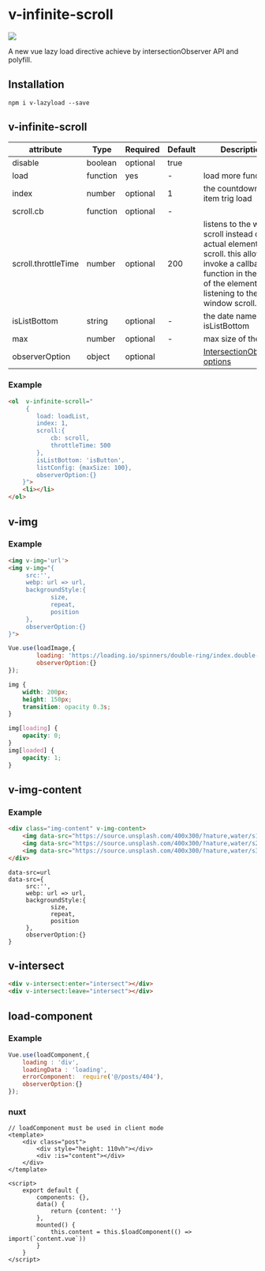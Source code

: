 # v-infinite-scroll

![](https://img.shields.io/badge/license-MIT-green.svg)

A new vue lazy load directive achieve by intersectionObserver API and polyfill.

## Installation
`npm i v-lazyload --save`

## v-infinite-scroll

| attribute                 | Type                 | Required | Default | Description                                                                                                                                                                                                                                                                                           |
| ------------------------ | -------------------- | -------- | ------- | ----------------------------------------------------------------------------------------------------------------------------------------------------------------------------------------------------------------------------------------------------------------------------------------------------- |
| disable           | boolean              | optional | true   ||
| load                     | function             | yes | -       | load more function |
| index | number               | optional | 1     | the countdown index item trig load                                                                                                                                                                                                                                                                                  |
| scroll.cb   | function               | optional | - |                                                                                                                                                |
| scroll.throttleTime             | number              | optional | 200    | listens to the window scroll instead of the actual element scroll. this allows to invoke a callback function in the scope of the element while listening to the window scroll.                                                                                                                       |
| isListBottom   | string              | optional | -   | the date name of isListBottom                                                                                                                                                                                                                                                      |
| max | number | optional | - | max size of the list |
| observerOption | object | optional |  | [IntersectionObserver options](https://developer.mozilla.org/en-US/docs/Web/API/IntersectionObserver/IntersectionObserver#Parameters) |
### Example

```html
<ol  v-infinite-scroll="
     {
        load: loadList,
        index: 1,
        scroll:{
            cb: scroll,
            throttleTime: 500
        },
        isListBottom: 'isButton',
        listConfig: {maxSize: 100},
        observerOption:{}
    }">
    <li></li>
</ol>
```

## v-img
### Example

```html
<img v-img='url'>
<img v-img="{
     src:'',
     webp: url => url,
     backgroundStyle:{
            size,
            repeat,
            position
     },
     observerOption:{}  
}">
```

```js
Vue.use(loadImage,{
        loading: 'https://loading.io/spinners/double-ring/index.double-ring-spinner.svg',
        observerOption:{}
});
```

```css
img {
    width: 200px;
    height: 150px;
    transition: opacity 0.3s;
}

img[loading] {
    opacity: 0;
}
img[loaded] {
    opacity: 1;
}
```

## v-img-content

### Example

```html
<div class="img-content" v-img-content>
    <img data-src="https://source.unsplash.com/400x300/?nature,water/s1">
    <img data-src="https://source.unsplash.com/400x300/?nature,water/s2">
    <img data-src="https://source.unsplash.com/400x300/?nature,water/s3">
</div>
```
```
data-src=url
data-src={
     src:'',
     webp: url => url,
     backgroundStyle:{
            size,
            repeat,
            position
     },
     observerOption:{}  
}
```
## v-intersect

```html
<div v-intersect:enter="intersect"></div>
<div v-intersect:leave="intersect"></div>
```

## load-component

### Example

```js
Vue.use(loadComponent,{
    loading : 'div', 
    loadingData : 'loading', 
    errorComponent:  require('@/posts/404'),
    observerOption:{}
});
```

### nuxt
```vue
// loadComponent must be used in client mode
<template>
    <div class="post">
        <div style="height: 110vh"></div>
        <div :is="content"></div>
    </div>
</template>

<script>
    export default {
        components: {},
        data() {
            return {content: ''}
        },
        mounted() {
            this.content = this.$loadComponent(() => import(`content.vue`))
        }
    }
</script>
```